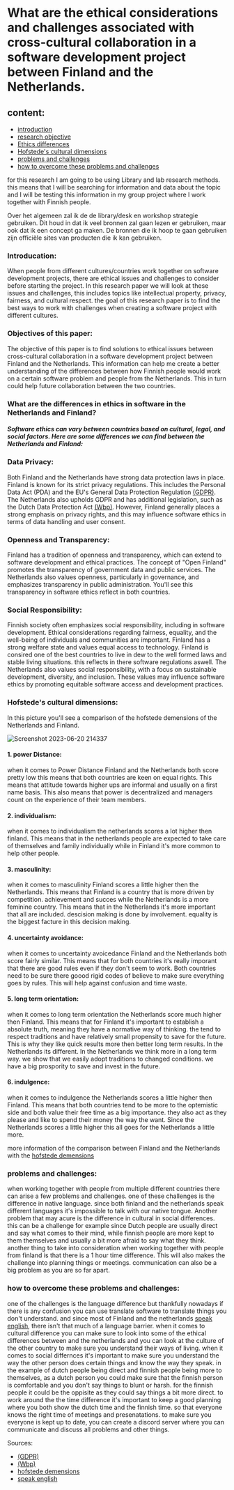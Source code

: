 # What are the ethical considerations and challenges associated with cross-cultural collaboration in a software development project between Finland and the Netherlands.

## content:

- [introduction](#introducation)
- [research objective](#objectives-of-this-paper)
- [Ethics differences](#What-are-the-differences-in-ethics-in-software-in-the-Netherlands-and-Finland)
- [Hofstede's cultural dimensions](#Hofstede's-cultural-dimensions)
- [problems and challenges](#problems-and-challenges)
- [how to overcome these problems and challenges](#how-to-overcome-these-problems-and-challenges)


for this research I am going to be using Library and lab research methods. this means that I will be searching for information and data about the topic and I will be testing this information in my group project where I work together with Finnish people. 


Over het algemeen zal ik de de library/desk en workshop strategie gebruiken. Dit houd in dat ik veel bronnen zal gaan lezen er gebruiken, maar ook dat ik een concept ga maken. De bronnen die ik hoop te gaan gebruiken zijn officiële sites van producten die ik kan gebruiken.

### Introducation:

When people from different cultures/countries work together on software development projects, there are ethical issues and challenges to consider before starting the project. In this research paper we will look at these issues and challenges, this includes topics like intellectual property, privacy, fairness, and cultural respect. the goal of this research paper is to find the best ways to work with challenges when creating a software project with different cultures.

### Objectives of this paper:

The objective of this paper is to find solutions to ethical issues between cross-cultural collaboration in a software development project between Finland and the Netherlands.
This information can help me create a better understanding of the differences between how Finnish people would work on a certain software problem and people from the Netherlands. This in turn could help future collaboration between the two countries.

### What are the differences in ethics in software in the Netherlands and Finland?

##### Software ethics can vary between countries based on cultural, legal, and social factors. Here are some differences we can find between the Netherlands and Finland:

### Data Privacy: 
Both Finland and the Netherlands have strong data protection laws in place. Finland is known for its strict privacy regulations. This includes the Personal Data Act (PDA) and the EU's General Data Protection Regulation [(GDPR)](https://www.smartglobalgovernance.com/en/finland-privacy/#:~:text=The%20Data%20Protection%20Act%20protects,it%20is%20of%20fundamental%20value.). The Netherlands also upholds GDPR and has additional legislation, such as the Dutch Data Protection Act [(Wbp)](https://nl.wikipedia.org/wiki/Wet_bescherming_persoonsgegevens_(Nederland)). However, Finland generally places a strong emphasis on privacy rights, and this may influence software ethics in terms of data handling and user consent.

### Openness and Transparency: 
Finland has a tradition of openness and transparency, which can extend to software development and ethical practices. The concept of "Open Finland" promotes the transparency of government data and public services. The Netherlands also values openness, particularly in governance, and emphasizes transparency in public administration. You'll see this transparency in software ethics reflect in both countries.

### Social Responsibility: 
Finnish society often emphasizes social responsibility, including in software development. Ethical considerations regarding fairness, equality, and the well-being of individuals and communities are important. Finland has a strong welfare state and values equal access to technology. Finland is consired one of the best countries to live in dew to the well formed laws and stable living situations. this reflects in there software regulations aswell. The Netherlands also values social responsibility, with a focus on sustainable development, diversity, and inclusion. These values may influence software ethics by promoting equitable software access and development practices.

### Hofstede's cultural dimensions:

In this picture you'll see a comparison of the hofstede demensions of the Netherlands and Finland.

![Screenshot 2023-06-20 214337](https://github.com/WouterVerschuren/S3Portfolio/assets/74074356/fa6a8830-85dd-4ed4-8fda-d668599e0b4d)

#### 1. power Distance:
when it comes to Power Distance Finland and the Netherlands both score pretty low this means that both countries are keen on equal rights. This means that attitude towards higher ups are informal and usually on a first name basis. This also means that power is decentralized and managers count on the experience of their team members.

#### 2. individualism:
when it comes to individualism the netherlands scores a lot higher then finland. This means that in the netherlands people are expected to take care of themselves and family individually while in Finland it's more common to help other people. 

#### 3. masculinity:
when it comes to masculinity Finland scores a little higher then the Netherlands. This means that Finland is a country that is more driven by competition. achievement and succes while the Netherlands is a more feminine country. This means that in the Netherlands it's more important that all are included. descision making is done by involvement. equality is the biggest facture in this decision making.

#### 4. uncertainty avoidance:
when it comes to uncertainty avoicedance Finland and the Netherlands both score fairly similar. This means that for both countries it's really imporant that there are good rules even if they don't seem to work. Both countries need to be sure there goood rigid codes of believe to make sure everything goes by rules. This will help against confusion and time waste. 


#### 5. long term orientation:
when it comes to long term orientation the Netherlands score much higher then Finland. This means that for Finland it's important to establish a absolute truth, meaning they have a normative way of thinking. the tend to respect traditions and have relatively small propensity to save for the future. This is why they like quick results more then better long term results. In the Netherlands its different. In the Netherlands we think more in a long term way. we show that we easily adopt traditions to changed conditions. we have a big prospority to save and invest in the future. 

#### 6. indulgence:
when it comes to indulgence the Netherlands scores a little higher then Finland. This means that both countries tend to be more to the optemistic side and both value their free time as a big importance. they also act as they please and like to spend their money the way the want. Since the Netherlands scores a little higher this all goes for the Netherlands a little more.

more information of the comparison between Finland and the Netherlands with the [hofstede demensions](https://www.hofstede-insights.com/country-comparison-tool?countries=finland%2Cnetherlands)

### problems and challenges:

when working together with people from multiple different countries there can arise a few problems and challenges. one of these challenges is the difference in native language. since both finland and the netherlands speak different languages it's impossible to talk with our native tongue. Another problem that may acure is the difference in cultural in social differences. this can be a challenge for example since Dutch people are usually direct and say what comes to their mind, while finnish people are more kept to them themselves and usually a bit more afraid to say what they think. another thing to take into consideration when working together with people from finland is that there is a 1 hour time difference. This will also makes the challenge into planning things or meetings. communication can also be a big problem as you are so far apart.


### how to overcome these problems and challenges:

one of the challenges is the language difference but thankfully nowadays if there is any confusion you can use translate software to translate things you don't understand. and since most of Finland and the netherlands [speak english](https://www.weforum.org/agenda/2019/11/countries-that-speak-english-as-a-second-language/), there isn't that much of a language barrier. when it comes to cultural difference you can make sure to look into some of the ethical differences between and the netherlands and you can look at the culture of the other country to make sure you understand their ways of living. when it comes to social differnces it's important to make sure you understand the way the other person does certain things and know the way they speak. in the example of dutch people being direct and finnish people being more to themselves, as a dutch person you could make sure that the finnish person is comfortable and you don't say things to blunt or harsh. for the finnish people it could be the oppisite as they could say things a bit more direct. to work around the the time difference it's important to keep a good planning where you both show the dutch time and the finnish time. so that everyone knows the right time of meetings and presenatations. to make sure you everyone is kept up to date, you can create a discord server where you can communicate and discuss all problems and other things.


Sources:
- [(GDPR)](https://www.smartglobalgovernance.com/en/finland-privacy/#:~:text=The%20Data%20Protection%20Act%20protects,it%20is%20of%20fundamental%20value.)
- [(Wbp)](https://nl.wikipedia.org/wiki/Wet_bescherming_persoonsgegevens_(Nederland))
- [hofstede demensions](https://www.hofstede-insights.com/country-comparison-tool?countries=finland%2Cnetherlands)
- [speak english](https://www.weforum.org/agenda/2019/11/countries-that-speak-english-as-a-second-language/)

